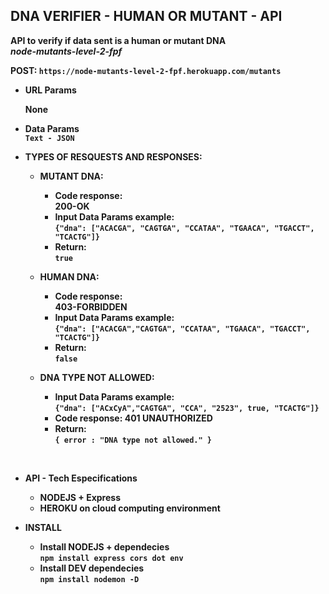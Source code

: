 **<strong>DNA VERIFIER - HUMAN OR MUTANT - API<strong>**
----
  **API to verify if data sent is a human or mutant DNA** <br/>
  *node-mutants-level-2-fpf*

<strong>POST: <STRONG> `https://node-mutants-level-2-fpf.herokuapp.com/mutants`


*  **URL Params**

   **None**

* **Data Params** <br/>
  `Text - JSON`


* **TYPES OF RESQUESTS AND RESPONSES:**  

  * **MUTANT DNA:**<br />
  
    * **Code response:** <br/>200-OK <br />
    * **Input Data Params example:** <br /> 
     `{"dna": ["ACACGA", "CAGTGA", "CCATAA", "TGAACA", "TGACCT", "TCACTG"]}` <br />
    * **Return:** <br/> `true` <br />
    
    
  * **HUMAN DNA:**<br />

     * **Code response:** <br/>403-FORBIDDEN <br />
     * **Input Data Params example:** <br/>`{"dna": ["ACACGA","CAGTGA", "CCATAA", "TGAACA", "TGACCT", "TCACTG"]}` <br />
     * **Return:** <br/> `false` <br />
    
    
  * **DNA TYPE NOT ALLOWED:**<br />
    * **Input Data Params example:** <br/>`{"dna": ["ACxCyA","CAGTGA", "CCA", "2523", true, "TCACTG"]}` <br />
    * **Code response:** 401 UNAUTHORIZED <br />
    * **Return:** <br/> `{ error : "DNA type not allowed." }`<br />

<br/>

* **API - Tech Especifications** <br />

  * **NODEJS + Express** <br />
  * **HEROKU on cloud computing environment** <br />



* **INSTALL**

  * **Install NODEJS + dependecies**<br />
  `npm install express cors dot env`
  * **Install DEV dependecies** <br/>
   `npm install nodemon -D`
    

    
 
